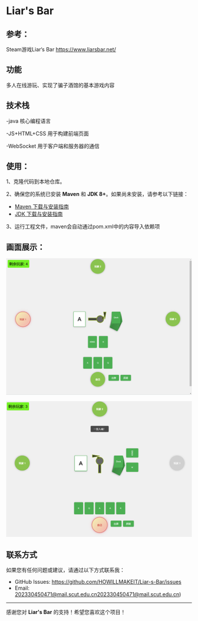 # Liar's Bar

## 参考：

Steam游戏Liar‘s Bar https://www.liarsbar.net/

## 功能

多人在线游玩、实现了骗子酒馆的基本游戏内容

## 技术栈

-java 核心编程语言

-JS+HTML+CSS 用于构建前端页面

-WebSocket 用于客户端和服务器的通信

## 使用：

1、克隆代码到本地仓库。

2、确保您的系统已安装 **Maven** 和 **JDK 8+**。如果尚未安装，请参考以下链接：

- [Maven 下载与安装指南](https://maven.apache.org/install.html)
- [JDK 下载与安装指南](https://www.oracle.com/java/technologies/javase-downloads.html)

3、运行工程文件，maven会自动通过pom.xml中的内容导入依赖项

## 画面展示：

![image-20241222143157843](README.assets/image-20241222143157843.png)

![image-20241222143347319](README.assets/image-20241222143347319.png)

## 联系方式

如果您有任何问题或建议，请通过以下方式联系我：

- GitHub Issues: https://github.com/HOWILLMAKEIT/Liar-s-Bar/issues
- Email: [202330450471@mail.scut.edu.cn](mailto:202330450471@mail.scut.edu.cn)202330450471@mail.scut.edu.cn)

------

感谢您对 **Liar's Bar** 的支持！希望您喜欢这个项目！
